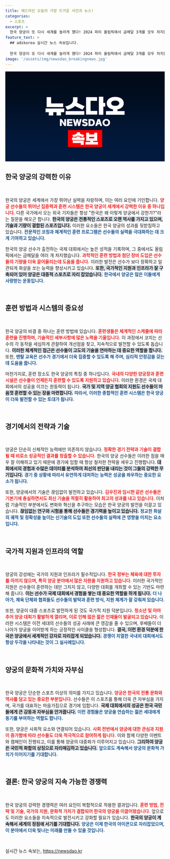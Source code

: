 ```yaml
---
title: 헤드라인 오늘의 가장 뜨거운 사건과 뉴스!
categories:
  - 스포츠
excerpt: >
  한국 양궁이 또 다시 세계를 놀라게 했다! 2024 파리 올림픽에서 금메달 3개를 모두 차지한 한국의 태극궁사들. 그 비밀은 무엇일까? 국제 기자들이 궁금해하는 한국 양궁의 강력한 배경을 파헤쳐본다.
feature_text: >
  ## adskorea 실시간 뉴스 속보입니다.

  한국 양궁이 또 다시 세계를 놀라게 했다! 2024 파리 올림픽에서 금메달 3개를 모두 차지한 한국의 태극궁사들. 그 비밀은 무엇일까? 국제 기자들이 궁금해하는 한국 양궁의 강력한 배경을 파헤쳐본다.
image: '/assets/img/newsdao_breakingnews.jpg'
---
```


<p><img src="/assets/img/newsdao_breakingnews.jpg" alt="adskorea 속보" /></p>

<h2 data-ke-size="size26">한국 양궁의 강력한 이유</h2>

<p data-ke-size="size16">&nbsp;</p>

<p>한국의 양궁은 세계에서 가장 뛰어난 실력을 자랑하며, 이는 여러 요인에 기인합니다. <b><span style="color: #ee2323;">양궁 선수들의 뛰어난 집중력과 훈련 시스템은 한국 양궁이 세계에서 강력한 이유 중 하나입니다.</span></b> 다른 국가에서 오는 외국 기자들은 항상 "한국은 왜 이렇게 양궁에서 강한가?"라는 질문을 해오곤 합니다. <b><span style="background-color: #21538527;">한국의 양궁은 전통적인 스포츠로 오랜 역사를 가지고 있으며, 기술과 기량이 결합된 스포츠입니다.</span></b> 이러한 요소들은 한국 양궁의 성과를 뒷받침하고 있습니다. <b><span style="color: #1a5490;">전문적인 코칭과 체계적인 훈련 프로그램은 선수들의 실력을 극대화하는 데 크게 기여하고 있습니다.</span></b>  </p>

<p>한국의 양궁 선수가 출전하는 국제 대회에서는 높은 성적을 기록하며, 그 중에서도 올림픽에서는 금메달을 여러 개 차지했습니다. <b><span style="color: #ee2323;">과학적인 훈련 방법과 첨단 장비 도입은 선수들의 기량을 더욱 끌어올리는데 도움을 줍니다.</span></b> 이러한 발전은 선수가 보다 정확하고 일관되게 화살을 쏘는 능력을 향상시키고 있습니다. <b><span style="background-color: #21538527;">또한, 국가적인 지원과 인프라가 잘 구축되어 있어 양궁은 대중적 스포츠로 자리 잡았습니다.</span></b> <b><span style="color: #1a5490;">한국에서 양궁은 많은 이들에게 사랑받는 운동입니다.</span></b></p>

<p data-ke-size="size16">&nbsp;</p>

<h2 data-ke-size="size26">훈련 방법과 시스템의 중요성</h2>

<p data-ke-size="size16">&nbsp;</p>

<p>한국 양궁의 비결 중 하나는 훈련 방법에 있습니다. <b><span style="color: #ee2323;">훈련생들은 체계적인 스케줄에 따라 훈련을 진행하며, 기술적인 세부사항에 많은 노력을 기울입니다.</span></b> 이 과정에서 코치는 선수의 각 동작을 세심하게 관찰하여 개선점을 찾고, 지속적으로 발전할 수 있도록 돕습니다. <b><span style="background-color: #21538527;">이러한 체계적인 접근은 선수들이 고도의 기술을 연마하는 데 중요한 역할을 합니다.</span></b> 또한, <b><span style="color: #1a5490;">멘탈 교육은 선수가 경기에서 더욱 집중할 수 있도록 해 주며, 심리적 안정감을 갖는 데 도움을 줍니다.</span></b></p>

<p>마찬가지로, 훈련 장소도 한국 양궁의 특징 중 하나입니다. <b><span style="color: #ee2323;">국내의 다양한 양궁장과 훈련 시설은 선수들이 언제든지 훈련할 수 있도록 지원하고 있습니다.</span></b> 이러한 환경은 국제 대회에서의 성공을 이끄는 원동력이 됩니다. <b><span style="background-color: #21538527;">국가 및 지역 양궁 협회의 지원도 선수들이 마음껏 훈련할 수 있는 장을 마련합니다.</span></b> <b><span style="color: #1a5490;">따라서, 이러한 종합적인 훈련 시스템은 한국 양궁이 더욱 발전할 수 있는 토대가 됩니다.</span></b></p>

<p data-ke-size="size16">&nbsp;</p>

<h2 data-ke-size="size26">경기에서의 전략과 기술</h2>

<p data-ke-size="size16">&nbsp;</p>

<p>양궁은 단순히 신체적인 능력에만 의존하지 않습니다. <b><span style="color: #ee2323;">정확한 경기 전략과 기술이 결합될 때 비로소 성공적인 결과를 창출할 수 있습니다.</span></b> 한국의 양궁 선수들은 이러한 점을 매우 잘 이해하고 있기 때문에 경기에 임할 때 항상 철저한 전략을 세우고 진행합니다. <b><span style="background-color: #21538527;">대회에서의 경험과 수많은 데이터를 분석하여 최선의 판단을 내리는 것이 그들의 강력한 무기입니다.</span></b> <b><span style="color: #1a5490;">경기 중 상황에 따라서 유연하게 대처하는 능력은 성공을 좌우하는 중요한 요소가 됩니다.</span></b></p>

<p>또한, 양궁에서의 기술은 끊임없이 발전하고 있습니다. <b><span style="color: #ee2323;">김우진과 임시현 같은 선수들은 기본기에 충실하면서도 최신 기술을 적절히 활용하여 최고의 성과를 내고 있습니다.</span></b> 이처럼 기술적인 부분에서도 변화와 혁신을 추구하는 모습은 한국 양궁의 발전을 이끌고 있습니다. <b><span style="background-color: #21538527;">끊임없는 연구와 시험을 통해 선수들은 경기력을 높이고 있습니다.</span></b> <b><span style="color: #1a5490;">정교한 화살의 궤적 및 정확성을 높이는 신기술의 도입 또한 선수들의 실력에 큰 영향을 미치는 요소입니다.</span></b></p>

<p data-ke-size="size16">&nbsp;</p>

<h2 data-ke-size="size26">국가적 지원과 인프라의 역할</h2>

<p data-ke-size="size16">&nbsp;</p>

<p>양궁의 강성에는 국가의 지원과 인프라가 필수적입니다. <b><span style="color: #ee2323;">한국 정부는 체육에 대한 투자를 아끼지 않으며, 특히 양궁 분야에서 많은 자원을 지원하고 있습니다.</span></b> 이러한 국가적인 지원은 선수들이 훈련하는 데만 그치지 않고, 다양한 대회를 개최할 수 있는 기반도 마련해 줍니다. <b><span style="background-color: #21538527;">이는 선수가 국제 대회에서 경험을 쌓는 데 중요한 역할을 하게 됩니다.</span></b> <b><span style="color: #1a5490;">더 나아가, 체육 단체와 협회들도 선수들의 발탁과 훈련 방식, 지원 체계가 잘 갖춰져 있습니다.</span></b></p>

<p>또한, 양궁이 대중 스포츠로 발전하게 된 것도 국가적 지원 덕분입니다. <b><span style="color: #ee2323;">청소년 및 아마추어 양궁 대회가 활발하게 열리며, 이로 인해 많은 젊은 인재들이 발굴되고 있습니다.</span></b> 이러한 시스템은 이전 세대의 선수들의 성공 사례에 큰 영감을 줄 수 있으며, 후배들이 더 나아가 양궁을 이어받게 하는 긍정적인 사이클을 형성합니다. <b><span style="background-color: #21538527;">결국, 이런 환경 덕분에 한국은 양궁에서 세계적인 강자로 자리잡게 되었습니다.</span></b> <b><span style="color: #1a5490;">경쟁이 치열한 국내외 대회에서도 항상 두각을 나타내는 것이 그 실사례입니다.</span></b></p>

<p data-ke-size="size16">&nbsp;</p>

<h2 data-ke-size="size26">양궁의 문화적 가치와 자부심</h2>

<p data-ke-size="size16">&nbsp;</p>

<p>한국 양궁은 단순한 스포츠 이상의 의미를 가지고 있습니다. <b><span style="color: #ee2323;">양궁은 한국의 전통 문화와 역사를 담고 있는 중요한 부분입니다.</span></b> 선수들은 이 스포츠를 통해 더욱 큰 자부심을 가지며, 국가를 대표하는 마음가짐으로 경기에 임합니다. <b><span style="background-color: #21538527;">국제 대회에서의 성공은 한국 국민들에게 큰 감동과 자부심을 안겨줍니다.</span></b> <b><span style="color: #1a5490;">이런 경험들은 양궁을 연습하는 젊은 세대에게 동기를 부여하는 역할도 합니다.</span></b></p>

<p>또한, 양궁은 사회적 요소와 연결되어 있습니다. <b><span style="color: #ee2323;">사회 전반에서 양궁에 대한 관심과 지원이 증가함에 따라 선수들도 더욱 적극적으로 참여하게 됩니다.</span></b> 이와 함께 다양한 이벤트와 캠페인이 진행되고, 이를 통해 양궁의 대중화가 이루어지고 있습니다. <b><span style="background-color: #21538527;">그리하여 양궁은 국민적 화합의 상징으로 자리매김하고 있습니다.</span></b> <b><span style="color: #1a5490;">앞으로도 계속해서 양궁의 문화적 가치가 이어지기를 기대합니다.</span></b></p>

<p data-ke-size="size16">&nbsp;</p>

<h2 data-ke-size="size26">결론: 한국 양궁의 지속 가능한 경쟁력</h2>

<p data-ke-size="size16">&nbsp;</p>

<p>한국 양궁의 강력한 경쟁력은 여러 요인이 복합적으로 작용한 결과입니다. <b><span style="color: #ee2323;">훈련 방법, 전략 및 기술, 국가의 지원, 문화적 가치가 결합되어 한국의 양궁을 이끌어왔습니다.</span></b> 앞으로도 이러한 요소들을 지속적으로 발전시키고 강화할 필요가 있습니다. <b><span style="background-color: #21538527;">한국의 양궁이 계속해서 세계의 정점에 서기를 기대합니다.</span></b> <b><span style="color: #1a5490;">양궁은 이제 한국의 아이콘으로 자리잡았으며, 이 분야에서 더욱 빛나는 미래를 만들 수 있을 것입니다.</span></b> </p>

<p data-ke-size="size16">&nbsp;</p>
실시간 뉴스 속보는, <a href="https://newsdao.kr" rel="dofollow">https://newsdao.kr</a>


